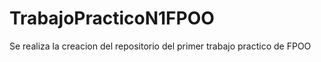 # TrabajoPracticoN1FPOO
 Se realiza la creacion del repositorio del primer trabajo practico de FPOO
